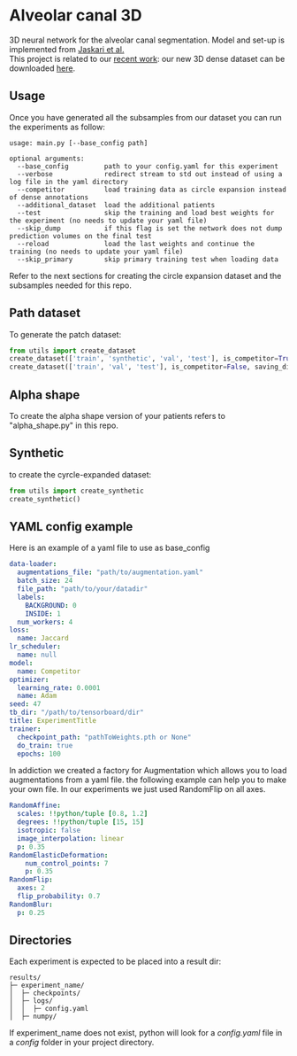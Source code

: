 # Alveolar canal 3D

3D neural network for the alveolar canal segmentation.
Model and set-up is implemented from [Jaskari et al.](https://www.nature.com/articles/s41598-020-62321-3.pdf)  
This project is related to our [recent work](#): our new 3D dense dataset can be downloaded [here](https://ditto.ing.unimore.it/maxillo/dataset/).

## Usage
Once you have generated all the subsamples from our dataset you can run the experiments as follow:
```
usage: main.py [--base_config path]

optional arguments:
  --base_config         path to your config.yaml for this experiment
  --verbose             redirect stream to std out instead of using a log file in the yaml directory
  --competitor          load training data as circle expansion instead of dense annotations
  --additional_dataset  load the additional patients
  --test                skip the training and load best weights for the experiment (no needs to update your yaml file)
  --skip_dump           if this flag is set the network does not dump prediction volumes on the final test
  --reload              load the last weights and continue the training (no needs to update your yaml file)
  --skip_primary        skip primary training test when loading data
```
Refer to the next sections for creating the circle expansion dataset and the subsamples needed for this repo.
## Path dataset

To generate the patch dataset:
```python
from utils import create_dataset
create_dataset(['train', 'synthetic', 'val', 'test'], is_competitor=True, saving_dir="/savedir/sparse")
create_dataset(['train', 'val', 'test'], is_competitor=False, saving_dir="/savedir/dense")
```

## Alpha shape
To create the alpha shape version of your patients refers to "alpha_shape.py" in this repo.

## Synthetic
to create the cyrcle-expanded dataset:
```python
from utils import create_synthetic
create_synthetic()
```


## YAML config example
Here is an example of a yaml file to use as base_config

```yaml
data-loader:
  augmentations_file: "path/to/augmentation.yaml"
  batch_size: 24
  file_path: "path/to/your/datadir"
  labels:
    BACKGROUND: 0
    INSIDE: 1
  num_workers: 4
loss:
  name: Jaccard
lr_scheduler:
  name: null
model:
  name: Competitor
optimizer:
  learning_rate: 0.0001
  name: Adam
seed: 47
tb_dir: "/path/to/tensorboard/dir"
title: ExperimentTitle
trainer:
  checkpoint_path: "pathToWeights.pth or None"
  do_train: true
  epochs: 100
```

In addiction we created a factory for Augmentation which allows you to load augmentations from a yaml file.
the following example can help you to make your own file. In our experiments we just used RandomFlip on all axes.

```yaml
RandomAffine:
  scales: !!python/tuple [0.8, 1.2]
  degrees: !!python/tuple [15, 15]
  isotropic: false
  image_interpolation: linear
  p: 0.35
RandomElasticDeformation:
    num_control_points: 7
    p: 0.35
RandomFlip:
  axes: 2
  flip_probability: 0.7
RandomBlur:
  p: 0.25
```

## Directories
Each experiment is expected to be placed into a result dir:

```
results/
├─ experiment_name/
│  ├─ checkpoints/
│  ├─ logs/
│  │  ├─ config.yaml
│  ├─ numpy/

```
If experiment_name does not exist, python will look for a *config.yaml* file in a *config* folder in your project directory.
